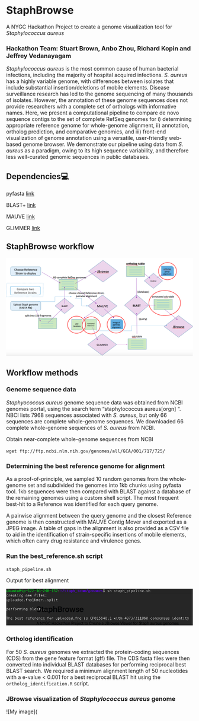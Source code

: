 # StaphBrowse

A NYGC Hackathon Project to create a genome visualization tool for *Staphylococcus aureus*
### Hackathon Team: Stuart Brown, Anbo Zhou, Richard Kopin and Jeffrey Vedanayagam

*Staphylococcus aureus* is the most common cause of human bacterial infections, including the majority of hospital acquired infections. *S. aureus* has a highly variable genome, with differences between isolates that include substantial insertion/deletions of mobile elements. Disease surveillance research has led to the genome sequencing of many thousands of isolates. However, the annotation of these genome sequences does not provide researchers with a complete set of orthologs with informative names. Here, we present a computational pipeline to compare de novo sequence contigs to the set of complete RefSeq genomes for i) determining appropriate reference genome for whole-genome alignment, ii) annotation, ortholog prediction, and comparative genomics, and iii) front-end visualization of genome annotation using a versatile, user-friendly web-based genome browser. We demonstrate our pipeline using data from *S. aureus* as a paradigm, owing to its high sequence variability, and therefore less well-curated genomic sequences in public databases.
 

## Dependencies:computer:

pyfasta [link](https://pypi.python.org/pypi/pyfasta/)

BLAST+ [link](https://blast.ncbi.nlm.nih.gov/Blast.cgi?PAGE_TYPE=BlastDocs&DOC_TYPE=Download)

MAUVE [link](http://darlinglab.org/mauve/snapshots/2015/2015-02-13/linux-x64/mauve_linux_snapshot_2015-02-13.tar.gz)

GLIMMER [link](https://ccb.jhu.edu/software/glimmer/)

## StaphBrowse workflow

![My image](https://github.com/NCBI-Hackathons/Staph_aureus_viewer/blob/master/StaphBrowse_workflow.png)


## Workflow methods

### Genome sequence data
 
*Staphyococcus aureus* genome sequence data was obtained from NCBI genomes portal, using the search term “staphylococcus aureus[orgn] “. NBCI lists 7968 sequences associated with *S. aureus*, but only 66 sequences are complete whole-genome sequences. We downloaded 66 complete whole-genome sequences of *S. aureus* from NCBI. 

Obtain near-complete whole-genome sequences from NCBI

`wget ftp://ftp.ncbi.nlm.nih.gov/genomes/all/GCA/001/717/725/`


### Determining the best reference genome for alignment 
 
As a proof-of-principle, we sampled 10 random genomes from the whole-genome set and subdivided the genomes into 1kb chunks using pyfasta tool. 1kb sequences were then compared with BLAST against a database of the remaining genomes using a custom shell script. The most frequent best-hit to a Reference was identified for each query genome. 
 
A pairwise alignment between the query genome and the closest Reference genome is then  constructed with MAUVE Contig Mover and exported as a JPEG image. A table of gaps in the alignment is also provided as a CSV file to aid in the identification of strain-specific insertions of mobile elements, which often carry drug resistance and virulence genes. 


### Run the best_reference.sh script

`staph_pipeline.sh`

Output for best alignment 

![My image](https://github.com/NCBI-Hackathons/Staph_aureus_viewer/blob/master/best_reference.png)

### Ortholog identification

For 50 *S. aureus* genomes we extracted the protein-coding sequences (CDS) from the gene feature format (gff) file. The CDS fasta files were then converted into individual BLAST databases for performing reciprocal best BLAST search. We required a minimum alignment length of 50 nucleotides with a e-value < 0.001 for a best reciprocal BLAST hit using the `ortholog_identification.R` script.

### JBrowse visualization of *Staphylococcus aureus* genome

![My image](






